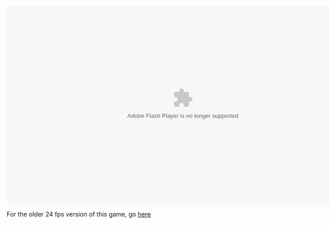 <body>
<script>
</script>
<object type="application/x-shockwave-flash" 
  data="Platformer_60fps.swf" 
  width="800" height="450">
  <param name="game" value="Platformer.swf" />
  <param name="quality" value="high"/>
</object>
</body>

For the older 24 fps version of this game, go <a href="https://sctiger1311.github.io/Skeleton-Sprint/lowfps">here</a>

